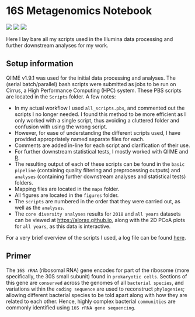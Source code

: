 # 16S Metagenomics Notebook
![](https://img.shields.io/badge/Module-BIOC3301-red.svg)
[![](https://img.shields.io/badge/language-R-blue.svg)](https://www.r-project.org/)
[![](https://img.shields.io/badge/cluster-Cirrus-178F8B.svg)](http://www.cirrus.ac.uk/)

Here I lay bare all my scripts used in the Illumina data processing and further downstream analyses for my work.

## Setup information
QIIME v1.9.1 was used for the initial data processing and analyses. The (serial batch/parallel) bash scripts were submitted as jobs to be run on Cirrus, a High Performance Computing (HPC) system. These PBS scripts are located in the `Scripts` folder. A few notes:
- In my actual workflow I used `all_scripts.pbs`, and commented out the scripts I no longer needed. I found this method to be more efficient as I only worked with a single script, thus avoiding a cluttered folder and confusion with using the wrong script.
- However, for ease of understanding the different scripts used, I have provided appropriately named separate files for each.
- Comments are added in-line for each script and clarification of their use.
- For further downstream statistical tests, I mostly worked with QIIME and [R](https://www.r-project.org/).
- The resulting output of each of these scripts can be found in the `basic pipeline` (containing quality filtering and preprocessing outputs) and `analyses` (containing further downstream analyses and statistical tests) folders.
- Mapping files are located in the `maps` folder.
- All figures are located in the `figures` folder.
- The `scripts` are numbered in the order that they were carried out, as well as the `analyses`.
- The `core diversity analyses` results for `2018` and `all years` datasets can be viewed at https://alorax.github.io, along with the 2D PCoA plots for `all years`, as this data is interactive.

For a very brief overview of the scripts I used, a log file can be found [here](https://github.com/Alorax/BIOC3301-repo/blob/master/log.md).

## Primer

The `16S rRNA` (ribosomal RNA) gene encodes for part of the ribosome (more specifically, the 30S small subunit) found in `prokaryotic cells`. Sections of this gene are `conserved` across the genomes of all `bacterial species`, and variations within the `coding sequence` are used to reconstruct `phylogenies`; allowing different bacterial species to be told apart along with how they are related to each other. Hence, highly complex bacterial `communities` are commonly identified using `16S rRNA gene sequencing`.

